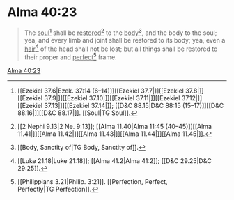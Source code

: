# Alma 40:23

> The <u>soul</u>[^a] shall be <u>restored</u>[^b] to the <u>body</u>[^c], and the body to the soul; yea, and every limb and joint shall be restored to its body; yea, even a <u>hair</u>[^d] of the head shall not be lost; but all things shall be restored to their proper and <u>perfect</u>[^e] frame.

[Alma 40:23](https://www.churchofjesuschrist.org/study/scriptures/bofm/alma/40?lang=eng&id=p23#p23)


[^a]: [[Ezekiel 37.6|Ezek. 37:14 (6–14)]][[Ezekiel 37.7|]][[Ezekiel 37.8|]][[Ezekiel 37.9|]][[Ezekiel 37.10|]][[Ezekiel 37.11|]][[Ezekiel 37.12|]][[Ezekiel 37.13|]][[Ezekiel 37.14|]]; [[D&C 88.15|D&C 88:15 (15–17)]][[D&C 88.16|]][[D&C 88.17|]]. [[Soul|TG Soul]].  
[^b]: [[2 Nephi 9.13|2 Ne. 9:13]]; [[Alma 11.40|Alma 11:45 (40–45)]][[Alma 11.41|]][[Alma 11.42|]][[Alma 11.43|]][[Alma 11.44|]][[Alma 11.45|]].  
[^c]: [[Body, Sanctity of|TG Body, Sanctity of]].  
[^d]: [[Luke 21.18|Luke 21:18]]; [[Alma 41.2|Alma 41:2]]; [[D&C 29.25|D&C 29:25]].  
[^e]: [[Philippians 3.21|Philip. 3:21]]. [[Perfection, Perfect, Perfectly|TG Perfection]].  
